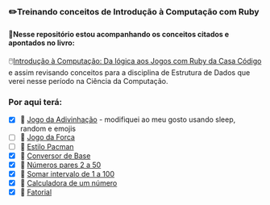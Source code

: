 ### ✏️Treinando conceitos de Introdução à Computação com Ruby

#### 📎Nesse repositório estou acompanhando os conceitos citados e apontados no livro:

🖱️[Introdução à Computação: Da lógica aos Jogos com Ruby da Casa Código](encurtador.com.br/tuGR3)  e 
assim revisando conceitos para a disciplina de Estrutura de Dados que verei nesse período na Ciência da Computação.


### Por aqui terá:
-  [X] 🥇 [Jogo da Adivinhação](https://github.com/SrtaPoe/introducao-computacao-ruby/blob/main/maior_ou_menor.rb) - modifiquei ao meu gosto usando sleep, random e emojis
-  [ ] 🥈 [Jogo da Forca](https://github.com/SrtaPoe/introducao-computacao-ruby)
-  [ ] 🥉 [Estilo Pacman](https://github.com/SrtaPoe/introducao-computacao-ruby)
-  [X] 🥇 [Conversor de Base](https://github.com/SrtaPoe/introducao-computacao-ruby/blob/main/binario_conversao.rb)
- [X] 🥇 [Números pares 2 a 50](https://github.com/srtapoe/introducao-computacao-ruby/blob/main/desafios-extras/par_ou_impar.rb)
- [X] 🥈 [Somar intervalo de 1 a 100](https://github.com/srtapoe/introducao-computacao-ruby/blob/main/desafios-extras/calcular_um_cem.rb)
- [X] 🥉 [Calculadora de um número](https://github.com/srtapoe/introducao-computacao-ruby/blob/main/desafios-extras/calculadora.rb)
- [X] 🥇 [Fatorial](https://github.com/srtapoe/introducao-computacao-ruby/blob/main/desafios-extras/fatorial.rb)